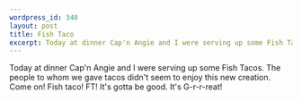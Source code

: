 ```yaml
--- 
wordpress_id: 340
layout: post
title: Fish Taco
excerpt: Today at dinner Cap'n Angie and I were serving up some Fish Tacos.  The people to whom we gave tacos didn't seem to enjoy this new creation.  Come on!  Fish taco!  FT!  It's gotta be good.  It's G-r-r-reat!
---
```

Today at dinner Cap'n Angie and I were serving up some Fish Tacos.  The people to whom we gave tacos didn't seem to enjoy this new creation.  Come on!  Fish taco!  FT!  It's gotta be good.  It's G-r-r-reat!
